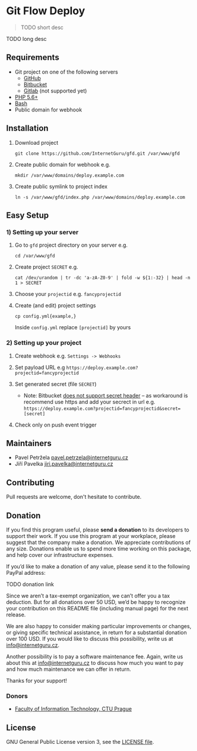 # Git Flow Deploy

> TODO short desc

TODO long desc

## Requirements

 - Git project on one of the following servers
   - [GitHub](https://github.com/)
   - [Bitbucket](https://bitbucket.org/)
   - [Gitlab](https://about.gitlab.com/) (not supported yet)
 - [PHP 5.6+](http://php.net/downloads.php)
 - [Bash](https://www.gnu.org/software/bash/)
 - Public domain for webhook

## Installation

1) Download project

   ```
   git clone https://github.com/InternetGuru/gfd.git /var/www/gfd
   ```
   
1) Create public domain for webhook e.g.

   ```
   mkdir /var/www/domains/deploy.example.com
   ```
   
1) Create public symlink to project index

   ```
   ln -s /var/www/gfd/index.php /var/www/domains/deploy.example.com
   ```

## Easy Setup

### 1) Setting up your server

1) Go to ``gfd`` project directory on your server e.g.

   ```
   cd /var/www/gfd
   ```

1) Create project ``SECRET`` e.g.
   
   ```
   cat /dev/urandom | tr -dc 'a-zA-Z0-9' | fold -w ${1:-32} | head -n 1 > SECRET
   ```

1) Choose your ``projectid`` e.g. ``fancyprojectid``

1) Create (and edit) project settings

   ```
   cp config.yml{example,}
   ```

   Inside ``config.yml`` replace ``[projectid]`` by yours

### 2) Setting up your project 

1) Create webhook e.g. ``Settings -> Webhooks``

1) Set payload URL e.g ``https://deploy.example.com?projectid=fancyprojectid``

1) Set generated secret (file ``SECRET``)
   - Note: Bitbucket [does not support secret header](https://bitbucket.org/site/master/issues/12195/webhook-hmac-signature-security-issue) – as workaround is recommend use https and add your secrect in url e.g. ``https://deploy.example.com?projectid=fancyprojectid&secret=[secret]``

1) Check only on push event trigger

## Maintainers

-  Pavel Petržela pavel.petrzela@internetguru.cz
-  Jiří Pavelka jiri.pavelka@internetguru.cz

## Contributing

Pull requests are welcome, don't hesitate to contribute.

## Donation

If you find this program useful, please **send a donation** to its developers to support their work. If you use this program at your workplace, please suggest that the company make a donation. We appreciate contributions of any size. Donations enable us to spend more time working on this package, and help cover our infrastructure expenses.

If you’d like to make a donation of any value, please send it to the following PayPal address:

TODO donation link

Since we aren’t a tax-exempt organization, we can’t offer you a tax deduction. But for all donations over 50 USD, we’d be happy to recognize your contribution on this README file (including manual page) for the next release.

We are also happy to consider making particular improvements or changes, or giving specific technical assistance, in return for a substantial donation over 100 USD. If you would like to discuss this possibility, write us at info@internetguru.cz.

Another possibility is to pay a software maintenance fee. Again, write us about this at info@internetguru.cz to discuss how much you want to pay and how much maintenance we can offer in return.

Thanks for your support!

### Donors

- [Faculty of Information Technology, CTU Prague](https://www.fit.cvut.cz/en)

## License

GNU General Public License version 3, see the [LICENSE file](LICENSE).
